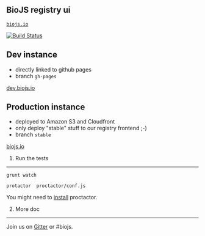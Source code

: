 BioJS registry ui
-----------------


[`biojs.io`](http://biojs.io)

[![Build Status](https://travis-ci.org/biojs/registry-ui.svg?branch=stable)](https://travis-ci.org/biojs/registry-ui)


Dev instance
------------

* directly linked to github pages
* branch `gh-pages`


[dev.biojs.io](http://dev.biojs.io)

Production instance
------------

* deployed to Amazon S3 and Cloudfront
* only deploy "stable" stuff to our registry frontend ;-)
* branch `stable`

[biojs.io](http://biojs.io)

1. Run the tests
----------------

```
grunt watch
```

```
protactor  proctactor/conf.js
```

You might need to [install](https://github.com/angular/protractor/blob/master/docs/tutorial.md) proctactor.

2. More doc
----------

Join us on [Gitter](https://gitter.im/biojs/biojs) or #biojs.
